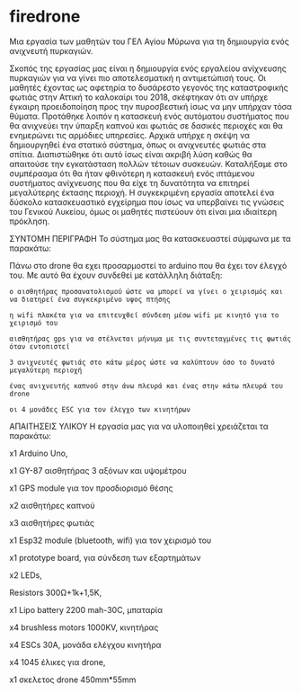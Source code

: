 # firedrone
Μια εργασία των μαθητών του ΓΕΛ Αγίου Μύρωνα για τη δημιουργία ενός ανιχνευτή πυρκαγιών.

Σκοπός της εργασίας μας είναι η δημιουργία ενός εργαλείου ανίχνευσης πυρκαγιών για να γίνει πιο αποτελεσματική η αντιμετώπισή τους.
Οι μαθητές έχοντας ως αφετηρία το δυσάρεστο γεγονός της καταστροφικής φωτιάς στην Αττική το καλοκαίρι του 2018, σκέφτηκαν ότι αν υπήρχε έγκαιρη προειδοποίηση προς την πυροσβεστική ίσως να μην υπήρχαν τόσα θύματα. 
Προτάθηκε λοιπόν η κατασκευή ενός αυτόματου συστήματος που θα ανιχνεύει την ύπαρξη καπνού και φωτιάς σε δασικές περιοχές και θα ενημερώνει τις αρμόδιες υπηρεσίες.
Αρχικά υπήρχε η σκέψη να δημιουργηθεί ένα στατικό σύστημα, όπως οι ανιχνευτές φωτιάς στα σπίτια. Διαπιστώθηκε ότι αυτό ίσως είναι ακριβή λύση καθώς θα απαιτούσε την εγκατάσταση πολλών τέτοιων συσκευών. 
Καταλήξαμε στο συμπέρασμα ότι θα ήταν φθινότερη η κατασκευή ενός ιπτάμενου συστήματος ανίχνευσης που θα είχε τη δυνατότητα να επιτηρεί μεγαλύτερης έκτασης περιοχή.
Η συγκεκριμένη εργασία αποτελεί ένα δύσκολο κατασκευαστικό εγχείρημα που ίσως να υπερβαίνει τις γνώσεις του Γενικού Λυκείου, όμως οι μαθητές πιστεύουν ότι είναι μια ιδιαίτερη πρόκληση.

ΣΥΝΤΟΜΗ ΠΕΡΙΓΡΑΦΗ
Το σύστημα μας θα κατασκευαστεί σύμφωνα με τα παρακάτω:

Πάνω στο drone θα εχει προσαρμοστεί το arduino που θα έχει τον έλεγχό του.
Με αυτό θα έχουν συνδεθεί με κατάλληλη διάταξη: 

    ο αισθητήρας προσανατολισμού ώστε να μπορεί να γίνει ο χειρισμός και να διατηρεί ένα συγκεκριμένο υψος πτήσης
    
    η wifi πλακέτα για να επιτευχθεί σύνδεση μέσω wifi με κινητό για το χειρισμό του
    
    αισθητήρας gps για να στέλνεται μήνυμα με τις συντεταγμένες τις φωτιάς όταν εντοπιστεί
    
    3 ανιχνευτές φωτιάς στο κάτω μέρος ώστε να καλύπτουν όσο το δυνατό μεγαλύτερη περιοχή
    
    ένας ανιχνευτής καπνού στην άνω πλευρά και ένας στην κάτω πλευρά του drone
    
    οι 4 μονάδες ESC για τον έλεγχο των κινητήρων
     


ΑΠΑΙΤΗΣΕΙΣ ΥΛΙΚΟΥ
Η εργασία μας για να υλοποιηθεί χρειάζεται τα παρακάτω:

x1 Arduino Uno,

x1 GY-87 αισθητήρας 3 αξόνων και υψομέτρου

x1 GPS module για τον προσδιορισμό θέσης

x2 αισθητήρες καπνού 

x3 αισθητήρες φωτιάς

x1 Esp32 module (bluetooth, wifi) για τον χειρισμό του

x1 prototype board, για σύνδεση των εξαρτημάτων

x2 LEDs, 

Resistors 300Ω+1k+1,5K,

x1 Lipo battery 2200 mah-30C, μπαταρία

x4 brushless motors 1000KV, κινητήρας

x4 ESCs 30A, μονάδα ελέγχου κινητήρα

x4 1045 έλικες για drone,

x1 σκελετος drone 450mm*55mm


